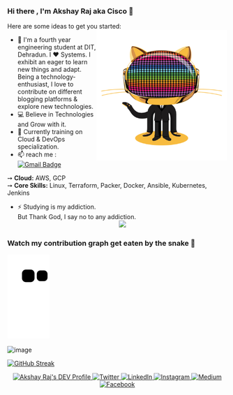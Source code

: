 ### Hi there , I'm Akshay Raj aka Cisco 👋

Here are some ideas to get you started:
<img align="right" alt="GIF" height="300px" src='https://github.com/theakshayraj/Cool-Readme-ideas/blob/68f1ef2bf6a85ea818233d33b6a5085d15249940/data/octocat/daftpunktocat-guy.gif' />
- 🔭 I'm a fourth year engineering student at DIT, Dehradun. I ❤️ Systems. I exhibit an eager to learn new things and adapt. Being a technology-enthusiast, I love to contribute on different blogging platforms & explore new technologies.
- 💻 Believe in Technologies and Grow with it.
- 🌱 Currently training on Cloud & DevOps specialization.
- 📫 reach me :
[![Gmail Badge](https://img.shields.io/badge/Microsoft_Outlook-0078D4?style=for-the-badge&logo=microsoft-outlook&logoColor=white&link=mailto:theakshayraj@outlook.com)](mailto:theakshayraj@outlook.com) 

➙ **Cloud:** AWS, GCP <br>
➙ **Core Skills:** Linux, Terraform, Packer, Docker, Ansible, Kubernetes, Jenkins  <br>
- ⚡     Studying is my addiction.
     <br>But Thank God, I say no to any addiction.<div align='center'>
![](https://komarev.com/ghpvc/?username=theakshayraj&color=brightgreen)
 

###    Watch my contribution graph get eaten by the snake 🐍

<!-- refer this: https://dev.to/mishmanners/how-to-enable-github-actions-on-your-profile-readme-for-a-contribution-graph-4l66 -->
![theakshayraj snake gif](https://github.com/theakshayraj/theakshayraj/blob/b21604aba904e2dea5d8e6f7de8d145f19e331b6/github-contribution-grid-snake.svg)      
     
![image](https://github.com/saadeghi/saadeghi/blob/master/dino.gif)    
     
<!--[![GitHub Streak](https://github-readme-streak-stats.herokuapp.com?user=theakshayraj&theme=dark&hide_border=true)](https://git.io/streak-stats) -->
[![GitHub Streak](https://github-readme-streak-stats.herokuapp.com?user=theakshayraj&theme=blux&hide_border=true)](https://git.io/streak-stats)    
<p align="center">
  <a href="https://dev.to/theakshayraj">
  <img src="https://d2fltix0v2e0sb.cloudfront.net/dev-badge.svg" alt="Akshay Raj's DEV Profile" height="30" width="30">
   </a>
  <a href="https://twitter.com/_cisco_x" target="_blank">
    <img src="https://img.shields.io/badge/twitter-%231DA1F2.svg?&style=for-the-badge&logo=twitter&logoColor=white&color=071A2C" alt="Twitter"/>
  </a>
  <a href="https://www.linkedin.com/in/akshay-raj-268149139/" target="_blank">
    <img src="https://img.shields.io/badge/linkedin-%230077B5.svg?&style=for-the-badge&logo=linkedin&logoColor=white&color=071A2C" alt="LinkedIn"/>
  </a>
  <a href="https://www.instagram.com/cisco._.x/" target="_blank">
    <img src="https://img.shields.io/badge/instagram-%23E4405F.svg?&style=for-the-badge&logo=instagram&logoColor=white&color=071A2C" alt="Instagram"/>
  </a>
  <a href="https://medium.com/@akshayraj_58421" target="_blank">
    <img src="https://img.shields.io/badge/medium-%2312100E.svg?&style=for-the-badge&logo=medium&logoColor=white&color=071A2C" alt="Medium"/>
  </a>
  <a href="https://www.facebook.com/theAxAy" target="_blank">
    <img src="https://img.shields.io/badge/facebook-%231877F2.svg?&style=for-the-badge&logo=facebook&logoColor=white&color=071A2C" alt="Facebook"/>
  </a>
    
</p>
<br>
<!--
**theakshayraj/theakshayraj** is a ✨ _special_ ✨ repository because its `README.md` (this file) appears on your GitHub profile.
- 👯 Looking for intern opportunities
